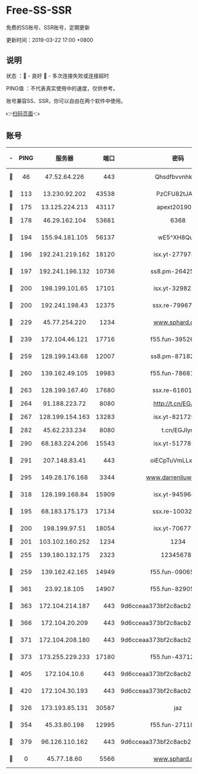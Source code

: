 # Free-SS-SSR

免费的SS账号、SSR账号，定期更新

更新时间：2019-03-22 17:00 +0800

## 说明

状态     ：🙂 - 良好 🙁 - 多次连接失败或连接超时

PING值   ：不代表真实使用中的速度，仅供参考。

账号兼容SS、SSR，你可以自由在两个软件中使用。

👉[扫码页面](https://liesauer.github.io/Free-SS-SSR/)👈

## 账号

|-|PING|服务器|端口|密码|加密方式|区域|
|:----:|:----:|:-----:|-----:|:----:|:----:|:----:|
|🙂|46|47.52.64.226|443|Qhsdfbvvnhkm1|aes-256-cfb|HK|
|🙂|113|13.230.92.202|43538|PzCFU82tJAdZ|aes-256-cfb|JP|
|🙂|175|13.125.224.213|43117|apext2019005|chacha20|KR|
|🙂|178|46.29.162.104|53681|6368|aes-256-ctr|RU|
|🙂|194|155.94.181.105|56137|wE5^XH8Quw|aes-256-cfb|US|
|🙂|196|192.241.219.162|18120|isx.yt-27797357|aes-256-cfb|US|
|🙂|197|192.241.196.132|10736|ss8.pm-26425369|aes-256-cfb|US|
|🙂|200|198.199.101.65|17101|isx.yt-32982313|aes-256-cfb|US|
|🙂|200|192.241.198.43|12375|ssx.re-79967299|aes-256-cfb|US|
|🙂|229|45.77.254.220|1234|www.sphard.com|aes-256-cfb|SG|
|🙂|239|172.104.46.121|17716|f55.fun-39526771|aes-256-cfb|SG|
|🙂|259|128.199.143.68|12007|ss8.pm-87182779|aes-256-cfb|SG|
|🙂|260|139.162.49.105|19983|f55.fun-78681793|aes-256-cfb|SG|
|🙂|263|128.199.167.40|17680|ssx.re-61601620|aes-256-cfb|SG|
|🙂|264|91.188.223.72|8080|http://t.cn/EGJIyrl|rc4-md5|RU|
|🙂|267|128.199.154.163|13283|isx.yt-82172989|aes-256-cfb|SG|
|🙂|282|45.62.233.234|8080|t.cn/EGJIyrl|rc4-md5|CA|
|🙂|290|68.183.224.206|15543|isx.yt-51778566|aes-256-cfb|SG|
|🙂|291|207.148.83.41|443|oiECpTuVmLLxk4Ts|aes-256-cfb|AU|
|🙂|295|149.28.176.168|3344|www.darrenliuwei.com|aes-256-cfb|AU|
|🙂|318|128.199.168.84|15909|isx.yt-94596465|aes-256-cfb|SG|
|🙂|195|68.183.175.173|17134|ssx.re-10032791|aes-256-cfb|US|
|🙂|200|198.199.97.51|18054|isx.yt-70677561|aes-256-cfb|US|
|🙂|201|103.102.160.252|1234|1234|rc4-md5|JP|
|🙂|255|139.180.132.175|2323|123456789|aes-256-cfb|SG|
|🙂|259|139.162.42.165|14949|f55.fun-09065498|aes-256-cfb|SG|
|🙂|361|23.92.18.105|14907|f55.fun-82905672|aes-256-cfb|US|
|🙂|363|172.104.214.187|443|9d6cceaa373bf2c8acb22e60b6a58be6|aes-256-cfb|US|
|🙂|366|172.104.20.209|443|9d6cceaa373bf2c8acb22e60b6a58be6|aes-256-cfb|US|
|🙂|371|172.104.208.180|443|9d6cceaa373bf2c8acb22e60b6a58be6|aes-256-cfb|US|
|🙂|373|173.255.229.233|17180|f55.fun-43712198|aes-256-cfb|US|
|🙂|405|172.104.10.6|443|9d6cceaa373bf2c8acb22e60b6a58be6|aes-256-cfb|US|
|🙂|420|172.104.30.193|443|9d6cceaa373bf2c8acb22e60b6a58be6|aes-256-cfb|US|
|🙁|326|173.193.85.131|30587|jaz|aes-256-cfb|US|
|🙁|354|45.33.80.198|12995|f55.fun-27118272|aes-256-cfb|US|
|🙁|379|96.126.110.162|443|9d6cceaa373bf2c8acb22e60b6a58be6|aes-256-cfb|US|
|🙁|0|45.77.18.60|5566|www.sphard.com|aes-256-cfb|JP|
